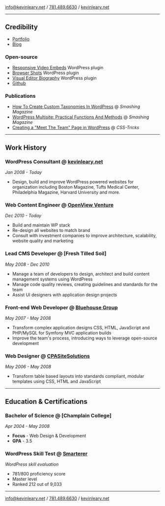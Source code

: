 [info@kevinleary.net](mailto:info@kevinleary.net) / [781.489.6630](tel:+17814896630) / [kevinleary.net](http://www.kevinleary.net)

***
## Credibility

* [Portfolio](http://www.kevinleary.net)
* [Blog](http://www.kevinleary.net/blog)

### Open-source

* [Responsive Video Embeds](http://wordpress.org/plugins/responsive-video-embeds/) WordPress plugin
* [Browser Shots](http://wordpress.org/plugins/browser-shots/) WordPress plugin
* [Visual Editor Biography](http://wordpress.org/plugins/visual-biography-editor/) WordPress plugin
* [Github](https://github.com/Kevinlearynet)

### Publications

* [How To Create Custom Taxonomies In WordPress](http://wp.smashingmagazine.com/2012/01/04/create-custom-taxonomies-wordpress/) @ *Smashing Magazine*
* [WordPress Multisite: Practical Functions And Methods](http://wp.smashingmagazine.com/2011/11/17/wordpress-multisite-practical-functions-methods/) @ *Smashing Magazine*
* [Creating a "Meet The Team" Page in WordPress](http://css-tricks.com/creating-meet-team-page-wordpress/) @ *CSS-Tricks*

***
## Work History

### WordPress Consultant @ [kevinleary.net](http://www.kevinleary.net)
*Jan 2008 - Today*

* Design, build and improve WordPress powered websites for organization including Boston Magazine, Tufts Medical Center, Philadelphia Magazine, Harvard University and more.

### Web Content Engineer @ [OpenView Venture](http://openviewpartners.com)
*Dec 2010 - Today*

* Build and maintain WP stack
* Re-design all websites to match brand
* Consult with investment companies to improve architecture, scalability, website quality and marketing

### Lead CMS Developer @ [Fresh Tilled Soil]
*May 2008 - Dec 2010*

* Manage a team of developers to design, architect and build content management systems using WordPress
* Manage code quality reviews, creating guidelines and standards for the team
* Assist UI designers with application design projects

### Front-end Web Developer @ [Bluehouse Group](http://www.bluehousegroup.com)
*May 2007 - May 2008*

* Transform complex application designs CSS, HTML, JavaScript and PHP/MySQL for Symfony MVC application builds
* Improve the team's process, introducing ways to leverage open-source development

### Web Designer @ [CPASiteSolutions](http://www.cpasitesolutions.com)
*May 2006 - May 2008*

* Transform table based layouts into standards compliant, modular templates using CSS, HTML and JavaScript

***
## Education & Certifications

### Bachelor of Science @ [Champlain College]
*Apr 2004 - May 2008*

* **Focus** - Web Design & Development
* **GPA** - 3.5

### WordPress Skill Test @ [Smarterer](http://smarterer.com/scores/dbd4cc8bc0a6f86961e29f21397be9eb)
*WordPress skill evaluation*

* 781/800 proficiency score
* Master level
* Ranked 212 out of 9,033

***
[info@kevinleary.net](mailto:info@kevinleary.net) / [781.489.6630](tel:+17814896630) / [kevinleary.net](http://www.kevinleary.net)